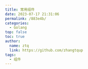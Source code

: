 ```yaml
---
title: 常用组件
date: 2023-07-17 21:31:06
permalink: /883e4b/
categories: 
  - Golang
top: false
toc: true
author: 
  name: ztq
  link: https://github.com/zhangtqup
tags: 
  - 组件
---
```

